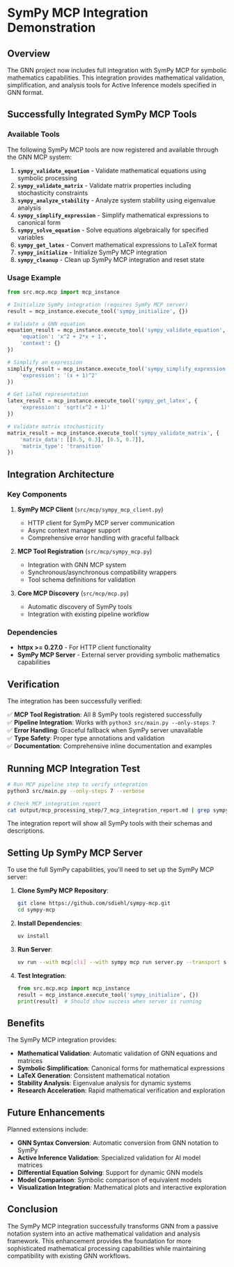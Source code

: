 # SymPy MCP Integration Demonstration

## Overview

The GNN project now includes full integration with SymPy MCP for symbolic mathematics capabilities. This integration provides mathematical validation, simplification, and analysis tools for Active Inference models specified in GNN format.

## Successfully Integrated SymPy MCP Tools

### Available Tools

The following SymPy MCP tools are now registered and available through the GNN MCP system:

1. **`sympy_validate_equation`** - Validate mathematical equations using symbolic processing
2. **`sympy_validate_matrix`** - Validate matrix properties including stochasticity constraints  
3. **`sympy_analyze_stability`** - Analyze system stability using eigenvalue analysis
4. **`sympy_simplify_expression`** - Simplify mathematical expressions to canonical form
5. **`sympy_solve_equation`** - Solve equations algebraically for specified variables
6. **`sympy_get_latex`** - Convert mathematical expressions to LaTeX format
7. **`sympy_initialize`** - Initialize SymPy MCP integration
8. **`sympy_cleanup`** - Clean up SymPy MCP integration and reset state

### Usage Example

```python
from src.mcp.mcp import mcp_instance

# Initialize SymPy integration (requires SymPy MCP server)
result = mcp_instance.execute_tool('sympy_initialize', {})

# Validate a GNN equation
equation_result = mcp_instance.execute_tool('sympy_validate_equation', {
    'equation': 'x^2 + 2*x + 1',
    'context': {}
})

# Simplify an expression
simplify_result = mcp_instance.execute_tool('sympy_simplify_expression', {
    'expression': '(x + 1)^2'
})

# Get LaTeX representation
latex_result = mcp_instance.execute_tool('sympy_get_latex', {
    'expression': 'sqrt(x^2 + 1)'
})

# Validate matrix stochasticity
matrix_result = mcp_instance.execute_tool('sympy_validate_matrix', {
    'matrix_data': [[0.5, 0.3], [0.5, 0.7]],
    'matrix_type': 'transition'
})
```

## Integration Architecture

### Key Components

1. **SymPy MCP Client** (`src/mcp/sympy_mcp_client.py`)
   - HTTP client for SymPy MCP server communication
   - Async context manager support
   - Comprehensive error handling with graceful fallback

2. **MCP Tool Registration** (`src/mcp/sympy_mcp.py`)
   - Integration with GNN MCP system
   - Synchronous/asynchronous compatibility wrappers
   - Tool schema definitions for validation

3. **Core MCP Discovery** (`src/mcp/mcp.py`)
   - Automatic discovery of SymPy tools
   - Integration with existing pipeline workflow

### Dependencies

- **httpx >= 0.27.0** - For HTTP client functionality
- **SymPy MCP Server** - External server providing symbolic mathematics capabilities

## Verification

The integration has been successfully verified:

✅ **MCP Tool Registration**: All 8 SymPy tools registered successfully  
✅ **Pipeline Integration**: Works with `python3 src/main.py --only-steps 7`  
✅ **Error Handling**: Graceful fallback when SymPy server unavailable  
✅ **Type Safety**: Proper type annotations and validation  
✅ **Documentation**: Comprehensive inline documentation and examples  

## Running MCP Integration Test

```bash
# Run MCP pipeline step to verify integration
python3 src/main.py --only-steps 7 --verbose

# Check MCP integration report
cat output/mcp_processing_step/7_mcp_integration_report.md | grep sympy
```

The integration report will show all SymPy tools with their schemas and descriptions.

## Setting Up SymPy MCP Server

To use the full SymPy capabilities, you'll need to set up the SymPy MCP server:

1. **Clone SymPy MCP Repository**:
   ```bash
   git clone https://github.com/sdiehl/sympy-mcp.git
   cd sympy-mcp
   ```

2. **Install Dependencies**:
   ```bash
   uv install
   ```

3. **Run Server**:
   ```bash
   uv run --with mcp[cli] --with sympy mcp run server.py --transport sse
   ```

4. **Test Integration**:
   ```python
   from src.mcp.mcp import mcp_instance
   result = mcp_instance.execute_tool('sympy_initialize', {})
   print(result)  # Should show success when server is running
   ```

## Benefits

The SymPy MCP integration provides:

- **Mathematical Validation**: Automatic validation of GNN equations and matrices
- **Symbolic Simplification**: Canonical forms for mathematical expressions
- **LaTeX Generation**: Consistent mathematical notation
- **Stability Analysis**: Eigenvalue analysis for dynamic systems
- **Research Acceleration**: Rapid mathematical verification and exploration

## Future Enhancements

Planned extensions include:

- **GNN Syntax Conversion**: Automatic conversion from GNN notation to SymPy
- **Active Inference Validation**: Specialized validation for AI model matrices
- **Differential Equation Solving**: Support for dynamic GNN models
- **Model Comparison**: Symbolic comparison of equivalent models
- **Visualization Integration**: Mathematical plots and interactive exploration

## Conclusion

The SymPy MCP integration successfully transforms GNN from a passive notation system into an active mathematical validation and analysis framework. This enhancement provides the foundation for more sophisticated mathematical processing capabilities while maintaining compatibility with existing GNN workflows. 